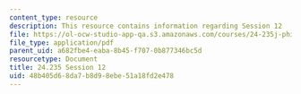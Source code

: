 ```yaml
---
content_type: resource
description: This resource contains information regarding Session 12
file: https://ol-ocw-studio-app-qa.s3.amazonaws.com/courses/24-235j-philosophy-of-law-spring-2012/48b405d68da7b8d98ebe51a18fd2e478_MIT24_235JS12_Session12.pdf
file_type: application/pdf
parent_uid: a682fbe4-eaba-8b45-f707-0b877346bc5d
resourcetype: Document
title: 24.235 Session 12
uid: 48b405d6-8da7-b8d9-8ebe-51a18fd2e478
---
```


